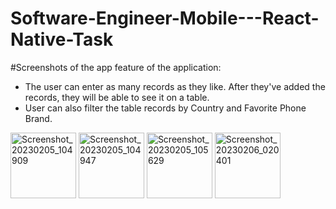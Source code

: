 ﻿# Software-Engineer-Mobile---React-Native-Task
#Screenshots of the app
feature of the application:
- The user can enter as many records as they like. After they've added the records, they will be able to see it on a table.
- User can also filter the table records by Country and Favorite Phone Brand.

<img width="105" alt="Screenshot_20230205_104909" src="https://user-images.githubusercontent.com/85014586/216918237-189346e5-63a3-4f4a-a95e-02e657428e99.png">
<img width="105" alt="Screenshot_20230205_104947" src="https://user-images.githubusercontent.com/85014586/216918248-5eae898e-c2a8-467b-99ed-24f340fcb38e.png">

<img width="105" alt="Screenshot_20230205_105629" src="https://user-images.githubusercontent.com/85014586/216921362-d09cea41-4415-4b79-aa83-a9897c195f59.png">
<img width="105" alt="Screenshot_20230206_020401" src="https://user-images.githubusercontent.com/85014586/216921632-dea9d7df-44a1-4b4e-98bc-62e3a2260290.png">
